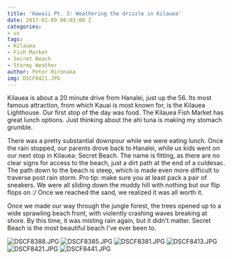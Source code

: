 ```yaml
---
title: 'Hawaii Pt. 3: Weathering the drizzle in Kilauea'
date: 2017-01-09 06:03:00 Z
categories:
- us
tags:
- Kilauea
- Fish Market
- Secret Beach
- Stormy Weather
author: Peter Hironaka
img: DSCF8421.JPG
---
```


Kilauea is about a 20 minute drive from Hanalei, just up the 56. Its most famous attraction, from which Kauai is most known for, is the Kilauea Lighthouse.  Our first stop of the day was food. The Kilauea Fish Market has great lunch options. Just thinking about the ahi tuna is making my stomach grumble.

There was a pretty substantial downpour while we were eating lunch. Once the rain stopped, our parents drove back to Hanalei, while us kids went on our next stop in Kilauea: Secret Beach. The name is fitting, as there are no clear signs for access to the beach, just a dirt path at the end of a culdesac. The path down to the beach is steep, which is made even more difficult to traverse post rain storm. Pro tip: make sure you at least pack a pair of sneakers. We were all sliding down the muddy hill with nothing but our flip flops on :/  Once we reached the sand, we realized it was all worth it. 

Once we made our way through the jungle forest, the trees opened up to a wide sprawling beach front, with violently crashing waves breaking at shore. By this time, it was misting rain again, but it didn't matter. Secret Beach is the most beautiful beach I've ever been to.

![DSCF8388.JPG](/uploads/DSCF8388.JPG)
![DSCF8385.JPG](/uploads/DSCF8385.JPG)
![DSCF8381.JPG](/uploads/DSCF8381.JPG)
![DSCF8413.JPG](/uploads/DSCF8413.JPG)
![DSCF8421.JPG](/uploads/DSCF8421.JPG)
![DSCF8441.JPG](/uploads/DSCF8441.JPG)